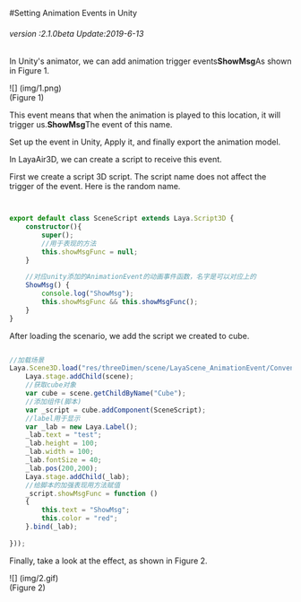 #Setting Animation Events in Unity

###### *version :2.1.0beta   Update:2019-6-13*

In Unity's animator, we can add animation trigger events**ShowMsg**As shown in Figure 1.

![] (img/1.png)<br> (Figure 1)

This event means that when the animation is played to this location, it will trigger us.**ShowMsg**The event of this name.

Set up the event in Unity, Apply it, and finally export the animation model.

In LayaAir3D, we can create a script to receive this event.

First we create a script 3D script. The script name does not affect the trigger of the event. Here is the random name.


```typescript


export default class SceneScript extends Laya.Script3D {
	constructor(){
		super();
    	//用于表现的方法
        this.showMsgFunc = null;
	}
	
	//对应unity添加的AnimationEvent的动画事件函数，名字是可以对应上的
	ShowMsg() {
		console.log("ShowMsg");
		this.showMsgFunc && this.showMsgFunc();
	}
}
```


After loading the scenario, we add the script we created to cube.


```typescript

//加载场景
Laya.Scene3D.load("res/threeDimen/scene/LayaScene_AnimationEvent/Conventional/layaScene.ls", Laya.Handler.create(this, function(scene) {
    Laya.stage.addChild(scene);
    //获取cube对象
    var cube = scene.getChildByName("Cube");
    //添加组件(脚本)
    var _script = cube.addComponent(SceneScript);
    //label用于显示
    var _lab = new Laya.Label();
    _lab.text = "test";
    _lab.height = 100;
    _lab.width = 100;
    _lab.fontSize = 40;
    _lab.pos(200,200);
    Laya.stage.addChild(_lab);
	//给脚本的加强表现用方法赋值
    _script.showMsgFunc = function () 
    {
        this.text = "ShowMsg";
        this.color = "red";
    }.bind(_lab);
    
}));
```


Finally, take a look at the effect, as shown in Figure 2.

![] (img/2.gif) <br> (Figure 2)

